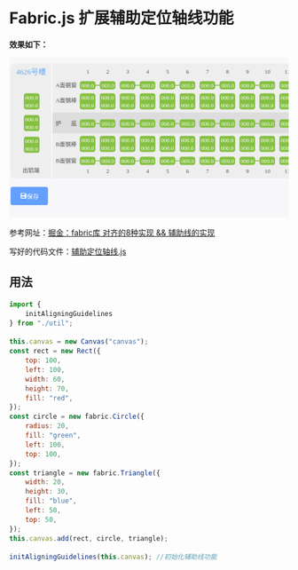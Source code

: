# Fabric.js 扩展辅助定位轴线功能

**效果如下：**

![辅助定位轴线效果演示](assets/gifs/辅助定位轴线效果示例.gif)

参考网址：[掘金：fabric库 对齐的8种实现 && 辅助线的实现](https://juejin.im/post/6844903865729417229)

写好的代码文件：[辅助定位轴线.js](assets/files/辅助定位轴线.js)

## 用法

``` javascript
import {
    initAligningGuidelines
} from "./util";

this.canvas = new Canvas("canvas");
const rect = new Rect({
    top: 100,
    left: 100,
    width: 60,
    height: 70,
    fill: "red",
});
const circle = new fabric.Circle({
    radius: 20,
    fill: "green",
    left: 100,
    top: 100,
});
const triangle = new fabric.Triangle({
    width: 20,
    height: 30,
    fill: "blue",
    left: 50,
    top: 50,
});
this.canvas.add(rect, circle, triangle);

initAligningGuidelines(this.canvas); //初始化辅助线功能
```
